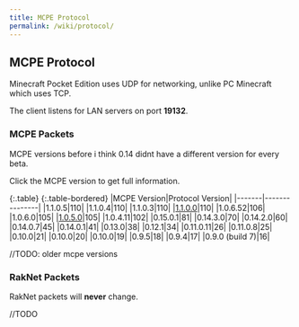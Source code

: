 ```yaml
---
title: MCPE Protocol
permalink: /wiki/protocol/
---
```

## MCPE Protocol
Minecraft Pocket Edition uses UDP for networking, unlike PC Minecraft which uses TCP.  
  
The client listens for LAN servers on port **19132**.

### MCPE Packets
MCPE versions before i think 0.14 didnt have a different version for every beta.

Click the MCPE version to get full information.

{:.table}
{:.table-bordered}
|MCPE Version|Protocol Version|
|-------|---------------|
|1.1.0.5|110|
|1.1.0.4|110|
|1.1.0.3|110|
|[1.1.0.0](1.1.0.0/)|110|
|1.0.6.52|106|
|1.0.6.0|105|
|[1.0.5.0](1.0.5/)|105|
|1.0.4.11|102|
|0.15.0.1|81|
|0.14.3.0|70|
|0.14.2.0|60|
|0.14.0.7|45|
|0.14.0.1|41|
|0.13.0|38|
|0.12.1|34|
|0.11.0.11|26|
|0.11.0.8|25|
|0.10.0|21|
|0.10.0|20|
|0.10.0|19|
|0.9.5|18|
|0.9.4|17|
|0.9.0 (build 7)|16|

//TODO: older mcpe versions

### RakNet Packets
RakNet packets will **never** change.  
  
//TODO

